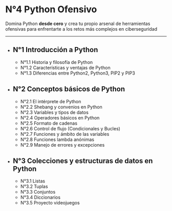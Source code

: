 # N°4 Python Ofensivo

Domina Python **desde cero** y crea tu propio arsenal de herramientas ofensivas para enfrentarte a los retos más complejos en ciberseguridad

---
- ## N°1 Introducción a Python
	- N°1.1 Historia y filosofía de Python
	- N°1.2 Características y ventajas de Python
	- N°1.3 Diferencias entre Python2, Python3, PIP2 y PIP3
- ## N°2 Conceptos básicos de Python
	- N°2.1 El intérprete de Python 
	- N°2.2 Shebang y convenios en Python
	- N°2.3 Variables y tipos de datos
	- N°2.4 Operadores básicos en Python
	- N°2.5 Formato de cadenas
	- N°2.6 Control de flujo (Condicionales y Bucles)
	- N°2.7 Funciones y ámbito de las variables
	- N°2.8 Funciones lambda anónimas
	- N°2.9 Manejo de errores y excepciones
- ## N°3 Colecciones y estructuras de datos en Python
	- N°3.1 Listas
	- N°3.2 Tuplas
	- N°3.3 Conjuntos
	- N°3.4 Diccionarios
	- N°3.5 Proyecto videojuegos

